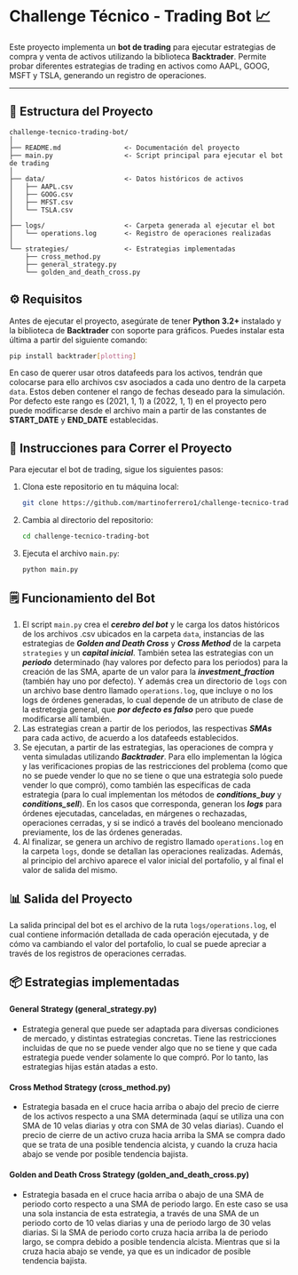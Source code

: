 # Challenge Técnico - Trading Bot 📈

Este proyecto implementa un **bot de trading** para ejecutar estrategias de compra y venta de activos utilizando la biblioteca **Backtrader**. Permite probar diferentes estrategias de trading en activos como AAPL, GOOG, MSFT y TSLA, generando un registro de operaciones.

---

## 📁 Estructura del Proyecto

```plaintext
challenge-tecnico-trading-bot/
│
├── README.md                <- Documentación del proyecto
├── main.py                  <- Script principal para ejecutar el bot de trading
│
├── data/                    <- Datos históricos de activos
│   ├── AAPL.csv
│   ├── GOOG.csv
│   ├── MFST.csv
│   └── TSLA.csv
│
├── logs/                    <- Carpeta generada al ejecutar el bot
│   └── operations.log       <- Registro de operaciones realizadas
│
└── strategies/              <- Estrategias implementadas
    ├── cross_method.py
    ├── general_strategy.py
    └── golden_and_death_cross.py
```

## ⚙️ Requisitos

Antes de ejecutar el proyecto, asegúrate de tener **Python 3.2+** instalado y la biblioteca de **Backtrader** con soporte para gráficos. Puedes instalar esta última a partir del siguiente comando:

```bash
pip install backtrader[plotting]
```

En caso de querer usar otros datafeeds para los activos, tendrán que colocarse para ello archivos csv asociados a cada uno dentro de la carpeta `data`. Estos deben contener el rango de fechas deseado para la simulación. Por defecto este rango es (2021, 1, 1) a (2022, 1, 1) en el proyecto pero puede modificarse desde el archivo main a partir de las constantes de **START_DATE** y **END_DATE** establecidas.

## 🚀 Instrucciones para Correr el Proyecto

Para ejecutar el bot de trading, sigue los siguientes pasos:

1. Clona este repositorio en tu máquina local:

   ```bash
   git clone https://github.com/martinoferrero1/challenge-tecnico-trading-bot.git
   ```

2. Cambia al directorio del repositorio:

   ```bash
   cd challenge-tecnico-trading-bot
   ```

3. Ejecuta el archivo `main.py`:

    ```bash
    python main.py
    ```

## 🗒️ Funcionamiento del Bot

1. El script `main.py` crea el ***cerebro del bot*** y le carga los datos históricos de los archivos .csv ubicados en la carpeta `data`, instancias de las estrategias de ***Golden and Death Cross*** y ***Cross Method*** de la carpeta `strategies` y un ***capital inicial***. También setea las estrategias con un ***periodo*** determinado (hay valores por defecto para los periodos) para la creación de las SMA, aparte de un valor para la ***investment_fraction*** (también hay uno por defecto). Y además crea un directorio de `logs` con un archivo base dentro llamado `operations.log`, que incluye o no los logs de órdenes generadas, lo cual depende de un atributo de clase de la estretegia general, que ***por defecto es falso*** pero que puede modificarse allí también.
2. Las estrategias crean a partir de los periodos, las respectivas ***SMAs*** para cada activo, de acuerdo a los datafeeds establecidos.
3. Se ejecutan, a partir de las estrategias, las operaciones de compra y venta simuladas utilizando ***Backtrader***. Para ello implementan la lógica y las verificaciones propias de las restricciones del problema (como que no se puede vender lo que no se tiene o que una estrategia solo puede vender lo que compró), como también las específicas de cada estrategia (para lo cual implementan los métodos de ***conditions_buy*** y ***conditions_sell***). En los casos que corresponda, generan los ***logs*** para órdenes ejecutadas, canceladas, en márgenes o rechazadas, operaciones cerradas, y si se indicó a través del booleano mencionado previamente, los de las órdenes generadas.
4. Al finalizar, se genera un archivo de registro llamado `operations.log` en la carpeta `logs`, donde se detallan las operaciones realizadas. Además, al principio del archivo aparece el valor inicial del portafolio, y al final el valor de salida del mismo.

## 📊 Salida del Proyecto

La salida principal del bot es el archivo de la ruta `logs/operations.log`, el cual contiene información detallada de cada operación ejecutada, y de cómo va cambiando el valor del portafolio, lo cual se puede apreciar a través de los registros de operaciones cerradas.

## 📦 Estrategias implementadas

#### General Strategy (general_strategy.py) 

- Estrategia general que puede ser adaptada para diversas condiciones de mercado, y distintas estrategias concretas. Tiene las restricciones incluidas de que no se puede vender algo que no se tiene y que cada estrategia puede vender solamente lo que compró. Por lo tanto, las estrategias hijas están atadas a esto.

#### Cross Method Strategy (cross_method.py)

- Estrategia basada en el cruce hacia arriba o abajo del precio de cierre de los activos respecto a una SMA determinada (aquí se utiliza una con SMA de 10 velas diarias y otra con SMA de 30 velas diarias). Cuando el precio de cierre de un activo cruza hacia arriba la SMA se compra dado que se trata de una posible tendencia alcista, y cuando la cruza hacia abajo se vende por posible tendencia bajista.

#### Golden and Death Cross Strategy (golden_and_death_cross.py)

- Estrategia basada en el cruce hacia arriba o abajo de una SMA de periodo corto respecto a una SMA de periodo largo. En este caso se usa una sola instancia de esta estrategia, a través de una SMA de un periodo corto de 10 velas diarias y una de periodo largo de 30 velas diarias. Si la SMA de periodo corto cruza hacia arriba la de periodo largo, se compra debido a posible tendencia alcista. Mientras que si la cruza hacia abajo se vende, ya que es un indicador de posible tendencia bajista.